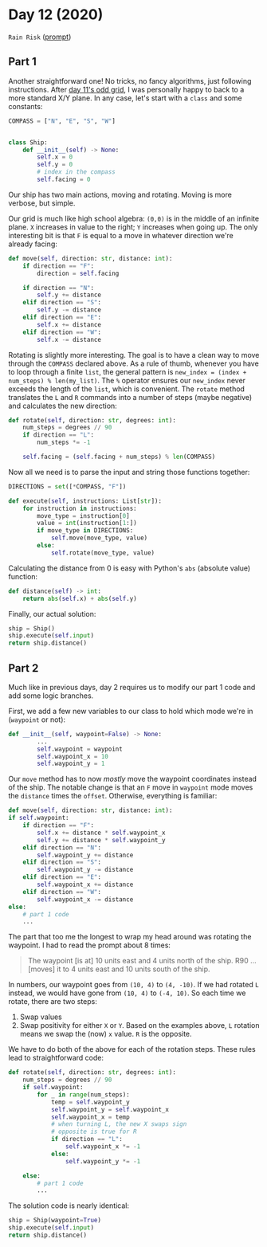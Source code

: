 # Day 12 (2020)

`Rain Risk` ([prompt](https://adventofcode.com/2020/day/12))

## Part 1

Another straightforward one! No tricks, no fancy algorithms, just following instructions. After [day 11's odd grid](https://github.com/xavdid/advent-of-code/tree/main/solutions/2020/day_11), I was personally happy to back to a more standard X/Y plane. In any case, let's start with a `class` and some constants:

```py
COMPASS = ["N", "E", "S", "W"]


class Ship:
    def __init__(self) -> None:
        self.x = 0
        self.y = 0
        # index in the compass
        self.facing = 0
```

Our ship has two main actions, moving and rotating. Moving is more verbose, but simple.

Our grid is much like high school algebra: `(0,0)` is in the middle of an infinite plane. `X` increases in value to the right; `Y` increases when going up. The only interesting bit is that `F` is equal to a move in whatever direction we're already facing:

```py
def move(self, direction: str, distance: int):
    if direction == "F":
        direction = self.facing

    if direction == "N":
        self.y += distance
    elif direction == "S":
        self.y -= distance
    elif direction == "E":
        self.x += distance
    elif direction == "W":
        self.x -= distance
```

Rotating is slightly more interesting. The goal is to have a clean way to move through the `COMPASS` declared above. As a rule of thumb, whenever you have to loop through a finite `list`, the general pattern is `new_index = (index + num_steps) % len(my_list)`. The `%` operator ensures our `new_index` never exceeds the length of the `list`, which is convenient. The `rotate` method translates the `L` and `R` commands into a number of steps (maybe negative) and calculates the new direction:

```py
def rotate(self, direction: str, degrees: int):
    num_steps = degrees // 90
    if direction == "L":
        num_steps *= -1

    self.facing = (self.facing + num_steps) % len(COMPASS)
```

Now all we need is to parse the input and string those functions together:

```py
DIRECTIONS = set([*COMPASS, "F"])

def execute(self, instructions: List[str]):
    for instruction in instructions:
        move_type = instruction[0]
        value = int(instruction[1:])
        if move_type in DIRECTIONS:
            self.move(move_type, value)
        else:
            self.rotate(move_type, value)
```

Calculating the distance from 0 is easy with Python's `abs` (absolute value) function:

```py
def distance(self) -> int:
    return abs(self.x) + abs(self.y)
```

Finally, our actual solution:

```py
ship = Ship()
ship.execute(self.input)
return ship.distance()
```

## Part 2

Much like in previous days, day 2 requires us to modify our part 1 code and add some logic branches.

First, we add a few new variables to our class to hold which mode we're in (`waypoint` or not):

```py
def __init__(self, waypoint=False) -> None:
        ...
        self.waypoint = waypoint
        self.waypoint_x = 10
        self.waypoint_y = 1
```

Our `move` method has to now _mostly_ move the waypoint coordinates instead of the ship. The notable change is that an `F` move in `waypoint` mode moves the `distance` times the `offset`. Otherwise, everything is familiar:

```py
def move(self, direction: str, distance: int):
if self.waypoint:
    if direction == "F":
        self.x += distance * self.waypoint_x
        self.y += distance * self.waypoint_y
    elif direction == "N":
        self.waypoint_y += distance
    elif direction == "S":
        self.waypoint_y -= distance
    elif direction == "E":
        self.waypoint_x += distance
    elif direction == "W":
        self.waypoint_x -= distance
else:
    # part 1 code
    ...
```

The part that too me the longest to wrap my head around was rotating the waypoint. I had to read the prompt about 8 times:

> The waypoint [is at] 10 units east and 4 units north of the ship.
> R90 ... [moves] it to 4 units east and 10 units south of the ship.

In numbers, our waypoint goes from `(10, 4)` to `(4, -10)`. If we had rotated `L` instead, we would have gone from `(10, 4)` to `(-4, 10)`. So each time we rotate, there are two steps:

1. Swap values
2. Swap positivity for either `X` or `Y`. Based on the examples above, `L` rotation means we swap the (now) `x` value. `R` is the opposite.

We have to do both of the above for each of the rotation steps. These rules lead to straightforward code:

```py
def rotate(self, direction: str, degrees: int):
    num_steps = degrees // 90
    if self.waypoint:
        for _ in range(num_steps):
            temp = self.waypoint_y
            self.waypoint_y = self.waypoint_x
            self.waypoint_x = temp
            # when turning L, the new X swaps sign
            # opposite is true for R
            if direction == "L":
                self.waypoint_x *= -1
            else:
                self.waypoint_y *= -1

    else:
        # part 1 code
        ...
```

The solution code is nearly identical:

```py
ship = Ship(waypoint=True)
ship.execute(self.input)
return ship.distance()
```
